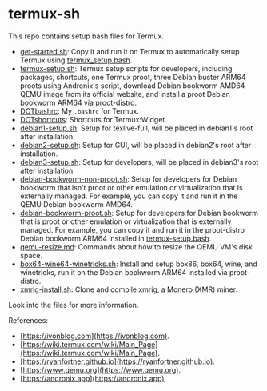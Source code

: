 # termux-sh

This repo contains setup bash files for Termux.

- [get-started.sh](get-started.sh): Copy it and run it on Termux to automatically setup Termux using [termux_setup.bash](termux_setup.bash).
- [termux-setup.sh](termux-setup.sh): Termux setup scripts for developers, including packages, shortcuts, one Termux proot, three Debian buster ARM64 proots using Andronix's script, download Debian bookworm AMD64 QEMU image from its official website, and install a proot Debian bookworm ARM64 via proot-distro.
- [DOTbashrc](DOTbashrc): My `.bashrc` for Termux.
- [DOTshortcuts](DOTshortcuts): Shortcuts for Termux:Widget.
- [debian1-setup.sh](debian1-setup.sh): Setup for texlive-full, will be placed in debian1's root after installation.
- [debian2-setup.sh](debian2-setup.sh): Setup for GUI, will be placed in debian2's root after installation.
- [debian3-setup.sh](debian3-setup.sh): Setup for developers, will be placed in debian3's root after installation.
- [debian-bookworm-non-proot.sh](debian-bookworm-non-proot.sh): Setup for developers for Debian bookworm that isn't proot or other emulation or virtualization that is externally managed. For example, you can copy it and run it in the QEMU Debian bookworm AMD64. 
- [debian-bookworm-proot.sh](debian-bookworm-proot.sh): Setup for developers for Debian bookworm that is proot or other emulation or virtualization that is externally managed. For example, you can copy it and run it in the proot-distro Debian bookworm ARM64 installed in [termux-setup.bash](termux-setup.bash).
- [qemu-resize.md](qemu-resize.md): Commands about how to resize the QEMU VM's disk space.
- [box64-wine64-winetricks.sh](box64-wine64-winetricks.sh): Install and setup box86, box64, wine, and winetricks, run it on the Debian bookworm ARM64 installed via proot-distro.
- [xmrig-install.sh](xmrig-install.sh): Clone and compile xmrig, a Monero (XMR) miner.

Look into the files for more information.

References:
- [https://ivonblog.com](https://ivonblog.com).
- [https://wiki.termux.com/wiki/Main_Page](https://wiki.termux.com/wiki/Main_Page).
- [https://ryanfortner.github.io](https://ryanfortner.github.io).
- [https://www.qemu.org](https://www.qemu.org).
- [https://andronix.app](https://andronix.app).